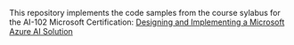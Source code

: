 This repository implements the code samples from the course sylabus for the AI-102 Microsoft Certification:
[Designing and Implementing a Microsoft Azure AI Solution](https://learn.microsoft.com/en-us/training/courses/ai-102t00)